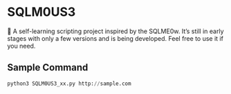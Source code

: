 # SQLM0US3
🐹 A self-learning scripting project inspired by the SQLME0w. It’s still in early stages with only a few versions and is being developed. Feel free to use it if you need.

## Sample Command
```python
python3 SQLM0US3_xx.py http://sample.com
```
